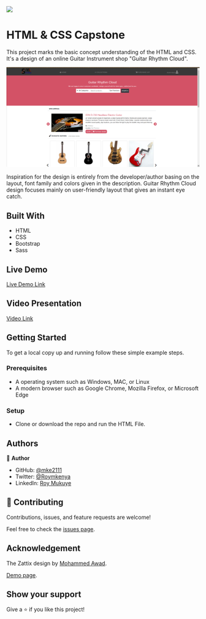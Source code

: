 ![](https://img.shields.io/badge/Microverse-blueviolet)

# HTML & CSS Capstone

This project marks the basic concept understanding of the HTML and CSS. It's a design of an online Guitar Instrument shop "Guitar Rhythm Cloud". 


![screenshot](./capstone-screenshot.png)

Inspiration for the design is entirely from the developer/author basing on the layout, font family and colors given in the description. Guitar Rhythm Cloud design focuses mainly on user-friendly layout that gives an instant eye catch.


## Built With

- HTML
- CSS
- Bootstrap
- Sass

## Live Demo

[Live Demo Link](https://rawcdn.githack.com/mke2111/HTML-CSS-pjt/2aca795a9f95f71f8d3c5d769a1c54efb858f1a9/index.html)

## Video Presentation

[Video Link](https://www.loom.com/share/4ed51214739d427c821d72a77d5617a3)


## Getting Started

To get a local copy up and running follow these simple example steps.

### Prerequisites

- A operating system such as Windows, MAC, or Linux
- A modern browser such as Google Chrome, Mozilla Firefox, or Microsoft Edge

### Setup
- Clone or download the repo and run the HTML File.


## Authors

👤 **Author**

- GitHub: [@mke2111](https://github.com/mke2111)
- Twitter: [@Roymkenya](https://twitter.com/Roymkenya)
- LinkedIn: [Roy Mukuye](https://www.linkedin.com/in/roy-mukuye-42b07b1b4)

## 🤝 Contributing

Contributions, issues, and feature requests are welcome!

Feel free to check the [issues page](https://github.com/mke2111/HTML-CSS-pjt/issues).

## Acknowledgement

The Zattix design by [Mohammed Awad](https://www.behance.net/M_Awad).

[Demo page](https://www.behance.net/gallery/24796463/ZATTIX).


## Show your support

Give a ⭐️ if you like this project!
